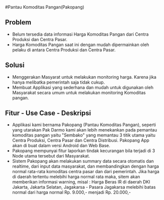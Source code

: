 #Pantau Komoditas Pangan(Pakopang)

## Problem
* Belum tersedia data informasi Harga Komoditas Pangan dari Centra Produksi dan Centra Pasar.
* Harga Komoditas Pangan saat ini dengan mudah dipermainkan oleh pelaku di antara Centra Produksi dan Centra Pasar.

## Solusi
* Menggerakan Masyarat untuk melakukan monitoring harga. Karena jika hanya melibatka pemerintah saja tidak cukup.
* Membuat Applikasi yang sederhana dan mudah untuk digunakan oleh Masyarakat secara umum untuk melakukan monitoring Komoditas pangan.

## Fitur - Use Case - Deskripsi
* Applikasi kami bernama Pakopang (Pantau Komoditas Pangan), seperti yang utarakan Pak Darmo kami akan lebih menekankan pada pemantau komoditas pangan yaitu "Sembako" yang memantau 3 titik utama yaitu Centra Produksi, Centra Pasar dan Centra Distribusi. Pakopang App akan di buat dalam versi Android dan Web Base. 
* Pakopang mempunyai fitur laporkan tindak kecurangan bila terjadi di 3 Node utama tersebut dari Masyarakat.
* Sistem Pakopang akan melakukan summary data secara otomatis dan realtime, dari input data masyarakat, dan membandingkan dengan harga normal rata-rata komoditas centra pasar dan dari pemerintah. Jika harga di daerah tertentu melebihi harga normal rata maka, sitem akan memberikan informasi warning, misal : Harga Beras IR di daerah DKI Jakarta, Jakarta Selatan, Jagakarsa - Pasara Jagakarsa melebihi batas normal dari harga normal Rp. 9.000,- menjadi Rp. 20.000,-